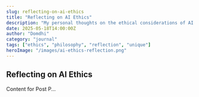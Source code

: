 ```yaml
---
slug: reflecting-on-ai-ethics
title: "Reflecting on AI Ethics"
description: "My personal thoughts on the ethical considerations of AI development."
date: 2025-05-18T14:00:00Z
author: "Domdhi"
category: "journal"
tags: ["ethics", "philosophy", "reflection", "unique"]
heroImage: "/images/ai-ethics-reflection.png"
---
```

## Reflecting on AI Ethics
Content for Post P...